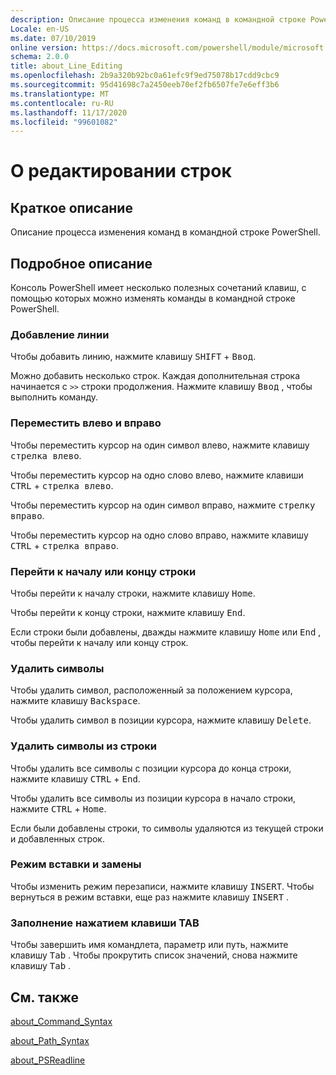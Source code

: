 ```yaml
---
description: Описание процесса изменения команд в командной строке PowerShell.
Locale: en-US
ms.date: 07/10/2019
online version: https://docs.microsoft.com/powershell/module/microsoft.powershell.core/about/about_line_editing?view=powershell-7.2&WT.mc_id=ps-gethelp
schema: 2.0.0
title: about_Line_Editing
ms.openlocfilehash: 2b9a320b92bc0a61efc9f9ed75078b17cdd9cbc9
ms.sourcegitcommit: 95d41698c7a2450eeb70ef2fb6507fe7e6eff3b6
ms.translationtype: MT
ms.contentlocale: ru-RU
ms.lasthandoff: 11/17/2020
ms.locfileid: "99601082"
---
```

# <a name="about-line-editing"></a>О редактировании строк

## <a name="short-description"></a>Краткое описание

Описание процесса изменения команд в командной строке PowerShell.

## <a name="long-description"></a>Подробное описание

Консоль PowerShell имеет несколько полезных сочетаний клавиш, с помощью которых можно изменять команды в командной строке PowerShell.

### <a name="add-a-line"></a>Добавление линии

Чтобы добавить линию, нажмите клавишу <kbd>SHIFT</kbd> + <kbd>Ввод</kbd>.

Можно добавить несколько строк. Каждая дополнительная строка начинается с `>>` строки продолжения. Нажмите клавишу <kbd>Ввод</kbd> , чтобы выполнить команду.

### <a name="move-left-and-right"></a>Переместить влево и вправо

Чтобы переместить курсор на один символ влево, нажмите клавишу <kbd>стрелка влево</kbd>.

Чтобы переместить курсор на одно слово влево, нажмите клавиши <kbd>CTRL</kbd> + <kbd>стрелка влево</kbd>.

Чтобы переместить курсор на один символ вправо, нажмите <kbd>стрелку вправо</kbd>.

Чтобы переместить курсор на одно слово вправо, нажмите клавишу <kbd>CTRL</kbd> + <kbd>стрелка вправо</kbd>.

### <a name="move-to-a-lines-beginning-or-end"></a>Перейти к началу или концу строки

Чтобы перейти к началу строки, нажмите клавишу <kbd>Home</kbd>.

Чтобы перейти к концу строки, нажмите клавишу <kbd>End</kbd>.

Если строки были добавлены, дважды нажмите клавишу <kbd>Home</kbd> или <kbd>End</kbd> , чтобы перейти к началу или концу строк.

### <a name="delete-characters"></a>Удалить символы

Чтобы удалить символ, расположенный за положением курсора, нажмите клавишу <kbd>Backspace</kbd>.

Чтобы удалить символ в позиции курсора, нажмите клавишу <kbd>Delete</kbd>.

### <a name="delete-characters-from-a-line"></a>Удалить символы из строки

Чтобы удалить все символы с позиции курсора до конца строки, нажмите клавишу <kbd>CTRL</kbd> + <kbd>End</kbd>.

Чтобы удалить все символы из позиции курсора в начало строки, нажмите <kbd>CTRL</kbd> + <kbd>Home</kbd>.

Если были добавлены строки, то символы удаляются из текущей строки и добавленных строк.

### <a name="insert-and-overstrike-mode"></a>Режим вставки и замены

Чтобы изменить режим перезаписи, нажмите клавишу <kbd>INSERT</kbd>. Чтобы вернуться в режим вставки, еще раз нажмите клавишу <kbd>INSERT</kbd> .

### <a name="tab-completion"></a>Заполнение нажатием клавиши TAB

Чтобы завершить имя командлета, параметр или путь, нажмите клавишу <kbd>Tab</kbd> . Чтобы прокрутить список значений, снова нажмите клавишу <kbd>Tab</kbd> .

## <a name="see-also"></a>См. также

[about_Command_Syntax](about_Command_Syntax.md)

[about_Path_Syntax](about_Path_Syntax.md)

[about_PSReadline](../../PSReadline/About/about_PSReadline.md)

